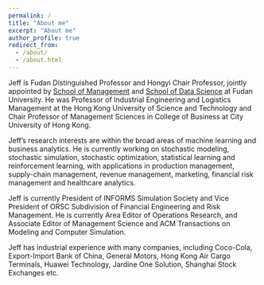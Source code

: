 ```yaml
---
permalink: /
title: "About me"
excerpt: "About me"
author_profile: true
redirect_from:
  - /about/
  - /about.html
---
```


Jeff is Fudan Distinguished Professor and Hongyi Chair Professor, jointly appointed by [School of Management](https://www.fdsm.fudan.edu.cn/AboutUs/index.aspx) and [School of Data Science](https://sds.fudan.edu.cn/) at Fudan University. He was Professor of Industrial Engineering and Logistics Management at the Hong Kong University of Science and Technology and Chair Professor of Management Sciences in College of Business at City University of Hong Kong.

Jeff’s research interests are within the broad areas of machine learning and business analytics. He is currently working on stochastic modeling, stochastic simulation, stochastic optimization, statistical learning and reinforcement learning, with applications in production management, supply-chain management, revenue management, marketing, financial risk management and healthcare analytics.

Jeff is currently President of INFORMS Simulation Society and Vice President of ORSC Subdivision of Financial Engineering and Risk Management. He is currently Area Editor of Operations Research, and Associate Editor of Management Science and ACM Transactions on Modeling and Computer Simulation.

Jeff has industrial experience with many companies, including Coco-Cola, Export-Import Bank of China, General Motors, Hong Kong Air Cargo Terminals, Huawei Technology, Jardine One Solution, Shanghai Stock Exchanges etc.
